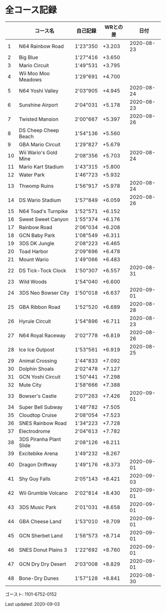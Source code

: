 # 全コース記録

||コース名|自己記録|WRとの差|日付
|--|--|--|--|--|
|1|N64 Rainbow Road|1'23"350|+3.203|2020-08-23|
|2|Big Blue|1'27"416|+3.650||
|3|Mario Circuit|1'49"531|+3.795||
|4|Wii Moo Moo Meadows|1'29"691|+4.700||
|5|N64 Yoshi Valley|2'03"905|+4.945|2020-08-24|
|6|Sunshine Airport|2'04"031|+5.178|2020-08-23|
|7|Twisted Mansion|2'00"667|+5.397|2020-08-26|
|8|DS Cheep Cheep Beach|1'54"136|+5.560||
|9|GBA Mario Circuit|1'29"827|+5.679||
|10|Wii Wario's Gold Mine|2'08"356|+5.703|2020-08-24|
|11|Mario Kart Stadium|1'43"315|+5.800||
|12|Water Park|1'46"723|+5.932||
|13|Thwomp Ruins|1'56"917|+5.978|2020-08-24|
|14|DS Wario Stadium|1'57"849|+6.059|2020-08-26|
|15|N64 Toad's Turnpike|1'52"571|+6.152||
|16|Sweet Sweet Canyon|1'55"374|+6.176||
|17|Rainbow Road|2'06"034|+6.208||
|18|GCN Baby Park|1'08"549|+6.311||
|19|3DS DK Jungle|2'08"223|+6.465||
|20|Toad Harbor|2'09"696|+6.478||
|21|Mount Wario|1'49"066|+6.483||
|22|DS Tick-Tock Clock|1'50"307|+6.557|2020-08-31|
|23|Wild Woods|1'54"040|+6.600||
|24|3DS Neo Bowser City|1'50"018|+6.637|2020-09-01|
|25|GBA Ribbon Road|1'52"520|+6.689|2020-08-28|
|26|Hyrule Circuit|1'54"896|+6.711|2020-08-23|
|27|N64 Royal Raceway|2'02"778|+6.819|2020-08-26|
|28|Ice Ice Outpost|1'53"561|+6.919|2020-08-25|
|29|Animal Crossing|1'44"833|+7.092||
|30|Dolphin Shoals|2'02"478|+7.127||
|31|GCN Yoshi Circuit|1'50"441|+7.298||
|32|Mute City|1'58"666|+7.388||
|33|Bowser's Castle|2'07"263|+7.426|2020-09-01|
|34|Super Bell Subway|1'48"782|+7.505||
|35|Cloudtop Cruise|2'08"054|+7.523||
|36|SNES Rainbow Road|1'34"223|+7.728||
|37|Electrodrome|2'04"613|+7.782||
|38|3DS Piranha Plant Slide|2'08"126|+8.211||
|39|Excitebike Arena|1'49"232|+8.267||
|40|Dragon Driftway|1'49"176|+8.373|2020-09-01|
|41|Shy Guy Falls|2'05"143|+8.421|2020-09-03|
|42|Wii Grumble Volcano|2'02"814|+8.430|2020-09-01|
|43|3DS Music Park|2'01"031|+8.658|2020-09-01|
|44|GBA Cheese Land|1'53"010|+8.709|2020-09-01|
|45|GCN Sherbet Land|1'56"573|+8.714|2020-09-01|
|46|SNES Donut Plains 3|1'22"692|+8.760|2020-09-01|
|47|GCN Dry Dry Desert|2'03"008|+8.829|2020-09-01|
|48|Bone-Dry Dunes|1'57"128|+8.841|2020-08-30|

ゴースト: 1101-6752-0152

Last updated: 2020-09-03
